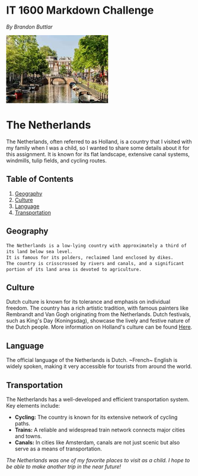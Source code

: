 # IT 1600 Markdown Challenge
*By Brandon Buttlar*

![Amsterdam](Holland.jpg)

# The Netherlands

The Netherlands, often referred to as Holland, is a country that I visited with my family when I was a child, so I wanted to share some details about it for this assignment. It is known for its flat landscape, extensive canal systems, windmills, tulip fields, and cycling routes.

## Table of Contents
1. [Geography](#geography)
2. [Culture](#culture)
3. [Language](#language)
4. [Transportation](#transportation)

## Geography
```
The Netherlands is a low-lying country with approximately a third of its land below sea level.
It is famous for its polders, reclaimed land enclosed by dikes.
The country is crisscrossed by rivers and canals, and a significant portion of its land area is devoted to agriculture.
```

## Culture
Dutch culture is known for its tolerance and emphasis on individual freedom. The country has a rich artistic tradition, with famous painters like Rembrandt and Van Gogh originating from the Netherlands. Dutch festivals, such as King's Day (Koningsdag), showcase the lively and festive nature of the Dutch people. More information on Holland's culture can be found [Here](HOLLAND.md).

## Language
The official language of the Netherlands is Dutch. ~French~ English is widely spoken, making it very accessible for tourists from around the world.

## Transportation
The Netherlands has a well-developed and efficient transportation system. Key elements include:
- **Cycling:** The country is known for its extensive network of cycling paths.
- **Trains:** A reliable and widespread train network connects major cities and towns.
- **Canals:** In cities like Amsterdam, canals are not just scenic but also serve as a means of transportation.

*The Netherlands was one of my favorite places to visit as a child. I hope to be able to make another trip in the near future!*
